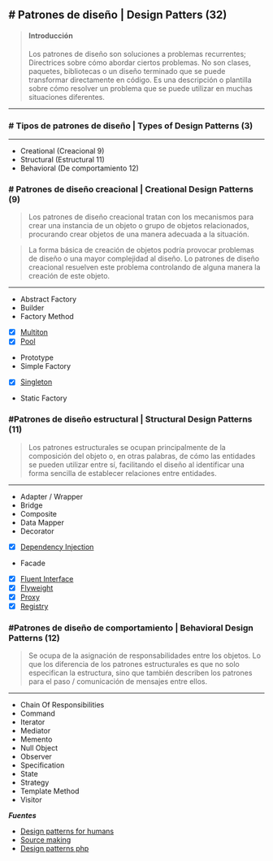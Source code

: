 ## \# Patrones de diseño | Design Patters (32)

> #### Introducción
>Los patrones de diseño son soluciones a problemas recurrentes; Directrices sobre cómo abordar ciertos problemas. No son clases, paquetes, bibliotecas o un diseño terminado que se puede transformar directamente en código. Es una descripción o plantilla sobre cómo resolver un problema que se puede utilizar en muchas situaciones diferentes.
---

### \# Tipos de patrones de diseño | Types of Design Patterns (3)
---

- Creational (Creacional 9)
- Structural (Estructural 11)
- Behavioral (De comportamiento 12)


### \# Patrones de diseño creacional | Creational Design Patterns (9)

>Los patrones de diseño creacional tratan con los mecanismos para crear una instancia de un objeto o grupo de objetos relacionados, procurando crear objetos de una manera adecuada a la situación. 

>La forma básica de creación de objetos podría provocar problemas de diseño o una mayor complejidad al diseño. Lo patrones de diseño creacional resuelven este problema controlando de alguna manera la creación de este objeto.


---

- Abstract Factory
- Builder
- Factory Method
- [x] [Multiton](https://github.com/shortymolinari/Design-Patterns/tree/master/DesignPatterns/Creational/Multiton "Multiton")
- [x] [Pool](https://github.com/shortymolinari/Design-Patterns/tree/master/DesignPatterns/Creational/Pool "Pool")
- Prototype
- Simple Factory
- [x] [Singleton](https://github.com/shortymolinari/Design-Patterns/tree/master/DesignPatterns/Creational/Singleton "Singleton")
- Static Factory


### \#Patrones de diseño estructural | Structural Design Patterns (11)

> Los patrones estructurales se ocupan principalmente de la composición del objeto o, en otras palabras, de cómo las entidades se pueden utilizar entre sí, facilitando el diseño al identificar una forma sencilla de establecer relaciones entre entidades.

---


- Adapter / Wrapper
- Bridge
- Composite
- Data Mapper
- Decorator
- [x] [Dependency Injection](https://github.com/shortymolinari/Design-Patterns/tree/master/DesignPatterns/Structural/DependencyInjection "Dependency Injection")
- Facade
- [x] [Fluent Interface](https://github.com/shortymolinari/Design-Patterns/tree/master/DesignPatterns/Structural/FluentInterface "Fluent Interface")
- [x] [Flyweight](https://github.com/shortymolinari/Design-Patterns/tree/master/DesignPatterns/Structural/Flyweight "Flyweight")
- [x] [Proxy](https://github.com/shortymolinari/Design-Patterns/tree/master/DesignPatterns/Structural/Proxy "Proxy")
- [x] [Registry](https://github.com/shortymolinari/Design-Patterns/tree/master/DesignPatterns/Structural/Registry "Registry")

### \#Patrones de diseño de comportamiento | Behavioral Design Patterns (12)

>Se ocupa de la asignación de responsabilidades entre los objetos. Lo que los diferencia de los patrones estructurales es que no solo especifican la estructura, sino que también describen los patrones para el paso / comunicación de mensajes entre ellos. 
___


- Chain Of Responsibilities
- Command
- Iterator
- Mediator
- Memento
- Null Object
- Observer
- Specification
- State
- Strategy
- Template Method
- Visitor

***Fuentes***

- [Design patterns for humans](https://github.com/kamranahmedse/design-patterns-for-humans)
- [Source making](https://sourcemaking.com/design_patterns/)
- [Design patterns php](https://designpatternsphp.readthedocs.io/en/latest/README.html)







